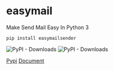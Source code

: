 # easymail
Make Send Mail Easy In Python 3

```
pip install easymailsender
```
![PyPI - Downloads](https://img.shields.io/pypi/dm/easymailsender?style=plastic)
![PyPI - Downloads](https://img.shields.io/pypi/dw/easymailsender?style=plastic)


[Pypi](https://pypi.org/project/easymailsender/) [Document](https://www.xiezheyuan.top/easymail/)

